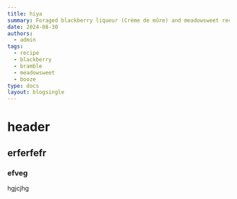 ```yaml
---
title: hiya
summary: Foraged blackberry liqueur (Crème de mûre) and meadowsweet recipe
date: 2024-08-30
authors:
  - admin
tags:
  - recipe
  - blackberry
  - bramble
  - meadowsweet
  - booze
type: docs
layout: blogsingle
---
```


# header

## erferfefr

### efveg

hgjcjhg